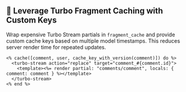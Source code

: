## 🧩 Leverage Turbo Fragment Caching with Custom Keys

Wrap expensive Turbo Stream partials in `fragment_cache` and provide custom cache keys based on multiple model timestamps. This reduces server render time for repeated updates.

```erb
<% cache([comment, user, cache_key_with_version(comment)]) do %>
  <turbo-stream action="replace" target="comment_#{comment.id}">
    <template><%= render partial: "comments/comment", locals: { comment: comment } %></template>
  </turbo-stream>
<% end %>
```